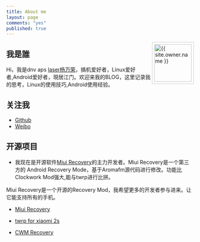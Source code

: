 ```yaml
---
title: About me
layout: page
comments: "yes"
published: true
---
```


<img src="{{ site.owner.avatar }}" alt="{{ site.owner.name }}" class="avatar" style="width: 100px; margin: 0 0 8px; border: solid 1px #ccc; float: right; padding: 5px;" />

## 我是誰

Hi，我是dnv aps [laser杨万荣][4]，搞机爱好者，Linux爱好者,Android爱好者，現居江门。欢迎来我的BLOG，这里记录我的思考，Linux的使用技巧,Android使用经验。

## 关注我

* [Github][3]
* [Weibo][4]

## 开源项目

 - 我现在是开源软件[Miui Recovery][0]的主力开发者。Miui Recovery是一个第三方的 Android Recovery Mode，基于Aromafm源代码进行修改。功能比Clockwork Mod强大,能与twrp进行比拼。

Miui Recovery是一个开源的Recovery Mod，我希望更多的开发者参与进来。让它能支持所有的手机。

 - [Miui Recovery][0]

 - [twrp for xiaomi 2s][1] 
   
 - [CWM Recovery][2] 


[0]: http://github.com/sndnvaps/miui_recovery "Miui Recovery"
[1]: https://github.com/sndnvaps/android_bootable_recovery_twrp "Team-Win-Recovery-Project"
[2]: https://github.com/sndnvaps/xiaomi_ivan_cwm_recovery "ClockWorkMode Recovery"
[3]: http://github.com/sndnvaps "开源项目主页"
[4]: http://weibo.com/210124187 "我的个人微博"
